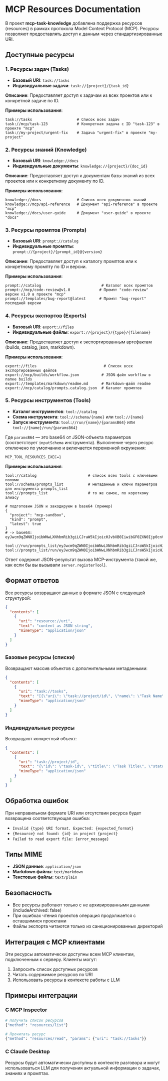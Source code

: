 # MCP Resources Documentation

В проект **mcp-task-knowledge** добавлена поддержка ресурсов (resources) в рамках протокола Model Context Protocol (MCP). Ресурсы позволяют предоставлять доступ к данным через стандартизированные URI.

## Доступные ресурсы

### 1. Ресурсы задач (Tasks)
- **Базовый URI**: `task://tasks`
- **Индивидуальные задачи**: `task://{project}/{task_id}`

**Описание**: Предоставляет доступ к задачам из всех проектов или к конкретной задаче по ID.

**Примеры использования**:
```
task://tasks                    # Список всех задач
task://mcp/task-123             # Конкретная задача с ID "task-123" в проекте "mcp"
task://my-project/urgent-fix    # Задача "urgent-fix" в проекте "my-project"
```

### 2. Ресурсы знаний (Knowledge)
- **Базовый URI**: `knowledge://docs`
- **Индивидуальные документы**: `knowledge://{project}/{doc_id}`

**Описание**: Предоставляет доступ к документам базы знаний из всех проектов или к конкретному документу по ID.

**Примеры использования**:
```
knowledge://docs                # Список всех документов знаний
knowledge://mcp/api-reference   # Документ "api-reference" в проекте "mcp"
knowledge://docs/user-guide     # Документ "user-guide" в проекте "docs"
```

### 3. Ресурсы промптов (Prompts)
- **Базовый URI**: `prompt://catalog`
- **Индивидуальные промпты**: `prompt://{project}/{prompt_id}@{version}`

**Описание**: Предоставляет доступ к каталогу промптов или к конкретному промпту по ID и версии.

**Примеры использования**:
```
prompt://catalog                           # Каталог всех промптов
prompt://mcp/code-review@v1.0             # Промпт "code-review" версии v1.0 в проекте "mcp"
prompt://templates/bug-report@latest      # Промпт "bug-report" последней версии
```

### 4. Ресурсы экспортов (Exports)
- **Базовый URI**: `export://files`
- **Индивидуальные файлы**: `export://{project}/{type}/{filename}`

**Описание**: Предоставляет доступ к экспортированным артефактам (builds, catalog, json, markdown).

**Примеры использования**:
```
export://files                              # Список всех экспортированных файлов
export://mcp/builds/workflow.json          # JSON-файл workflow в папке builds
export://templates/markdown/readme.md      # Markdown-файл readme
export://mcp/catalog/prompts.catalog.json  # Каталог промптов
```

### 5. Ресурсы инструментов (Tools)
- **Каталог инструментов**: `tool://catalog`
- **Схема инструмента**: `tool://schema/{name}` или `tool://{name}`
- **Запуск инструмента**: `tool://run/{name}/{paramsB64}` или `tool://{name}/run/{paramsB64}`

Где `paramsB64` — это base64 от JSON-объекта параметров (соответствует `inputSchema` инструмента). Выполнение через ресурс отключено по умолчанию и включается переменной окружения:

```
MCP_TOOL_RESOURCES_EXEC=1
```

**Примеры использования**:
```
tool://catalog                       # список всех tools с ключевыми полями
tool://schema/prompts_list           # метаданные и ключи параметров для инструмента prompts_list
tool://prompts_list                  # то же самое, по короткому алиасу

# подготовим JSON и закодируем в base64 (пример)
{
  "project": "mcp-sandbox",
  "kind": "prompt",
  "latest": true
}
# -> base64: eyJwcm9qZWN0IjoibWNwLXNhbmRib3giLCJraW5kIjoicHJvbXB0IiwibGF0ZXN0Ijp0cnVlfQ==

tool://run/prompts_list/eyJwcm9qZWN0IjoibWNwLXNhbmRib3giLCJraW5kIjoicHJvbXB0IiwibGF0ZXN0Ijp0cnVlfQ==
tool://prompts_list/run/eyJwcm9qZWN0IjoibWNwLXNhbmRib3giLCJraW5kIjoicHJvbXB0IiwibGF0ZXN0Ijp0cnVlfQ==
```

Ответ содержит JSON-результат вызова MCP-инструмента (такой же, как если бы вы вызывали `server.registerTool`).

## Формат ответов

Все ресурсы возвращают данные в формате JSON с следующей структурой:

```json
{
  "contents": [
    {
      "uri": "resource://uri",
      "text": "content as JSON string",
      "mimeType": "application/json"
    }
  ]
}
```

### Базовые ресурсы (списки)
Возвращают массив объектов с дополнительными метаданными:

```json
{
  "contents": [
    {
      "uri": "task://tasks",
      "text": "[{\"uri\": \"task://project/id\", \"name\": \"Task Name\", \"project\": \"project\", ...taskData}]",
      "mimeType": "application/json"
    }
  ]
}
```

### Индивидуальные ресурсы
Возвращают конкретный объект:

```json
{
  "contents": [
    {
      "uri": "task://project/id",
      "text": "{\"id\": \"task-id\", \"title\": \"Task Title\", \"status\": \"pending\", ...}",
      "mimeType": "application/json"
    }
  ]
}
```

## Обработка ошибок

При неправильном формате URI или отсутствии ресурса будет возвращена соответствующая ошибка:

- `Invalid {type} URI format. Expected: {expected_format}`
- `{Resource} not found: {id} in project {project}`
- `Failed to read export file: {error_message}`

## Типы MIME

- **JSON данные**: `application/json`
- **Markdown файлы**: `text/markdown` 
- **Текстовые файлы**: `text/plain`

## Безопасность

- Все ресурсы работают только с не архивированными данными (includeArchived: false)
- При ошибках чтения проектов операция продолжается с оставшимися проектами
- Файлы экспорта читаются только из санкционированных директорий

## Интеграция с MCP клиентами

Эти ресурсы автоматически доступны всем MCP клиентам, подключенным к серверу. Клиенты могут:

1. Запросить список доступных ресурсов
2. Читать содержимое ресурсов по URI
3. Использовать ресурсы в контексте работы с LLM

## Примеры интеграции

### С MCP Inspector
```bash
# Получить список ресурсов
{"method": "resources/list"}

# Прочитать ресурс
{"method": "resources/read", "params": {"uri": "task://tasks"}}
```

### С Claude Desktop
Ресурсы будут автоматически доступны в контексте разговора и могут использоваться LLM для получения актуальной информации о задачах, знаниях и промптах.
